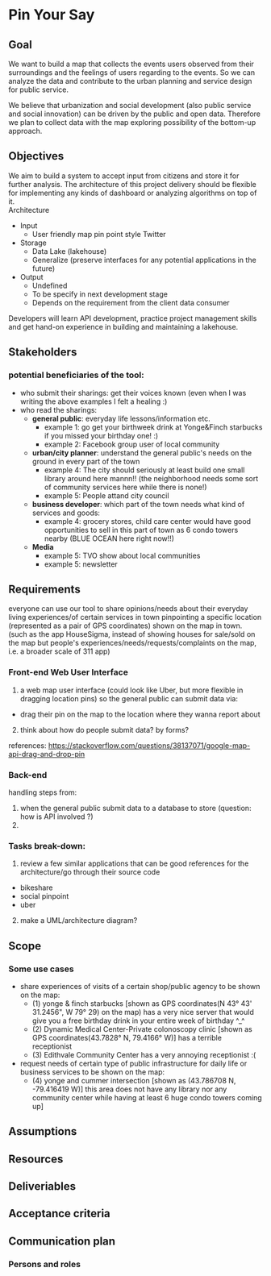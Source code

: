 # Pin Your Say

## Goal
<!-- That we expect to see at the end of the project? -->

We want to build a map that collects the events users observed from their surroundings and the feelings of users regarding to the events.
So we can analyze the data and contribute to the urban planning and service design for public service.

We believe that urbanization and social development (also public service and social innovation) can be driven by the public and open data. Therefore we plan to collect data with the map exploring possibility of the bottom-up approach.

## Objectives
<!-- Something/points we want to finish in the project -->
We aim to build a system to accept input from citizens and store it for further analysis.
The architecture of this project delivery should be flexible for implementing any kinds of dashboard or analyzing algorithms on top of it.  
Architecture
- Input
  - User friendly map pin point style Twitter
- Storage
  - Data Lake (lakehouse)
  - Generalize (preserve interfaces for any potential applications in the future)
- Output
  - Undefined
  - To be specify in next development stage
  - Depends on the requirement from the client data consumer

Developers will learn API development, practice project management skills and get hand-on experience in building and maintaining a lakehouse.

## Stakeholders
<!-- List of people related to the project in their benifit and interest that may affect us and we may affect them -->
### potential beneficiaries of the tool:
- who submit their sharings: get their voices known (even when I was writing the above examples I felt a healing :)
- who read the sharings:
  - **general public**: everyday life lessons/information etc.
    - example 1: go get your birthweek drink at Yonge&Finch starbucks if you missed your birthday one! :)
    - example 2: Facebook group user of local community
  - **urban/city planner**: understand the general public's needs on the ground in every part of the town
    - example 4: The city should seriously at least build one small library around here mannn!! (the neighborhood needs some sort of community services here while there is none!)
    - example 5: People attand city council 
  - **business developer**: which part of the town needs what kind of services and goods:
    - example 4: grocery stores, child care center would have good opportunities to sell in this part of town as 6 condo towers nearby (BLUE OCEAN here right now!!)
  - **Media**
    - example 5: TVO show about local communities
    - example 5: newsletter
    
 
## Requirements
<!-- What we will do regarding to the stakeholders
How do we understand the needs of the stakeholders -->
everyone can use our tool to share opinions/needs about their everyday living experiences/of certain services in town pinpointing a specific location (represented as a pair of GPS coordinates) shown on the map in town. (such as the app HouseSigma, instead of showing houses for sale/sold on the map but people's experiences/needs/requests/complaints on the map, i.e. a broader scale of 311 app)

### Front-end Web User Interface

1. a web map user interface (could look like Uber, but more flexible in dragging location pins) so the general public can submit data via:
-  drag their pin on the map to the location where they wanna report about

2. think about how do people submit data? by forms?

references:
https://stackoverflow.com/questions/38137071/google-map-api-drag-and-drop-pin



### Back-end 

handling steps from:
1. when the general public submit data to a database to store
(question: how is API involved ?)
2. 

### Tasks break-down:
1. review a few similar applications that can be good references for the architecture/go through their source code
- bikeshare
- social pinpoint
- uber

2. make a UML/architecture diagram?
  
## Scope
<!-- Now we know what stakeholders may interested in
But we cannot finish them at once and may not finish all
So what do we do , what do we not do -->

### Some use cases
- share experiences of visits of a certain shop/public agency to be shown on the map:
  - (1) yonge & finch starbucks [shown as GPS coordinates(N 43° 43' 31.2456", W 79° 29) on the map) has a very nice server that would give you a free birthday drink in your entire week of birthday ^_^
  - (2) Dynamic Medical Center-Private colonoscopy clinic [shown as GPS coordinates(43.7828° N, 79.4166° W)] has a terrible receptionist
  - (3) Edithvale Community Center has a very annoying receptionist :(
- request needs of certain type of public infrastructure for daily life or business services to be shown on the map:
  - (4) yonge and cummer intersection [shown as (43.786708 N, -79.416419 W)] this area does not have any library nor any community center while having at least 6 huge condo towers coming up]

## Assumptions
<!-- What did we assume as the requirement that our project can made its goal -->

## Resources
<!-- What do we have now
What do we need -->

## Deliveriables
<!--What we should finish and give to users/stakeholders in terms of product -->

## Acceptance criteria
<!-- Metrics to measure the progress of the project
Metrics to measure the user satisfaction
Other requirements (security...) for releasing the product (QC)
The level of metrics that is acceptable for releasing
How to verify that deliveriable align with the goal? -->

## Communication plan
<!-- How to communicate with stakeholders
How to communicate with teams
How to ensure new developer can easily join the work -->

### Persons and roles


